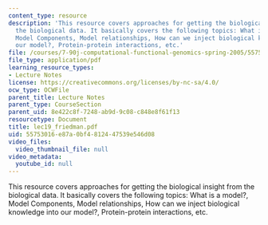 ```yaml
---
content_type: resource
description: 'This resource covers approaches for getting the biological insight from
  the biological data. It basically covers the following topics: What is a model?,
  Model Components, Model relationships, How can we inject biological knowledge into
  our model?, Protein-protein interactions, etc.'
file: /courses/7-90j-computational-functional-genomics-spring-2005/55753016e87a0bf4812447539e546d08_lec19_friedman.pdf
file_type: application/pdf
learning_resource_types:
- Lecture Notes
license: https://creativecommons.org/licenses/by-nc-sa/4.0/
ocw_type: OCWFile
parent_title: Lecture Notes
parent_type: CourseSection
parent_uid: 8e422c8f-7248-ab9d-9c08-c848e8f61f13
resourcetype: Document
title: lec19_friedman.pdf
uid: 55753016-e87a-0bf4-8124-47539e546d08
video_files:
  video_thumbnail_file: null
video_metadata:
  youtube_id: null
---
```

This resource covers approaches for getting the biological insight from the biological data. It basically covers the following topics: What is a model?, Model Components, Model relationships, How can we inject biological knowledge into our model?, Protein-protein interactions, etc.